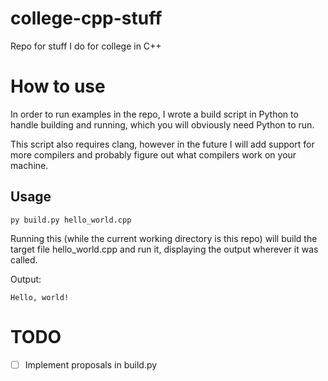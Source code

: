 # college-cpp-stuff
Repo for stuff I do for college in C++

# How to use
In order to run examples in the repo, I wrote a build script in Python to
handle building and running, which you will obviously need Python to run.

This script also requires clang, however in the future I will add support
for more compilers and probably figure out what compilers work on your machine.

## Usage
```
py build.py hello_world.cpp
```
Running this (while the current working directory is this repo) will build the
target file hello_world.cpp and run it, displaying the output wherever it was called.

Output:
```
Hello, world!
```

# TODO
- [ ] Implement proposals in build.py
